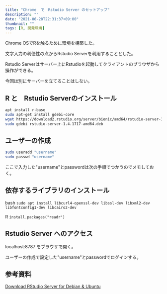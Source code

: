 ```yaml
---
title: "Chrome  で　Rstudio Server のセットアップ"
description: ""
date: "2021-06-28T22:31:37+09:00"
thumbnail: ""
tags: [R, 開発環境]
---
```

Chrome OSでRを触るために環境を構築した。

文字入力の利便性の点からRstudio Serverを利用することとした。

Rstudio Serverはサーバー上にRstudioを起動してクライアントのブラウザから操作ができる。

今回は別にサーバーを立てることはしない。

## R と　Rstudio Serverのインストール
```sh
apt install r-base
sudo apt-get install gdebi-core
wget https://download2.rstudio.org/server/bionic/amd64/rstudio-server-1.4.1717-amd64.deb
sudo gdebi rstudio-server-1.4.1717-amd64.deb
```

## ユーザーの作成
```sh
sudo useradd "username"
sudo passwd "username"
```
ここで入力した"username"とpasswordは次の手順でつかうのでメモしておく。

## 依存するライブラリのインストール
bash
`sudo apt install libcurl4-openssl-dev libssl-dev libxml2-dev libfontconfig1-dev libcairo2-dev`

R
`install.packages("readr")`

## Rstudio Server へのアクセス
localhost:8787 をブラウザで開く。

ユーザーの作成で設定した"username"とpasswordでログインする。

## 参考資料
[Download RStudio Server for Debian & Ubuntu](https://www.rstudio.com/products/rstudio/download-server/debian-ubuntu/)